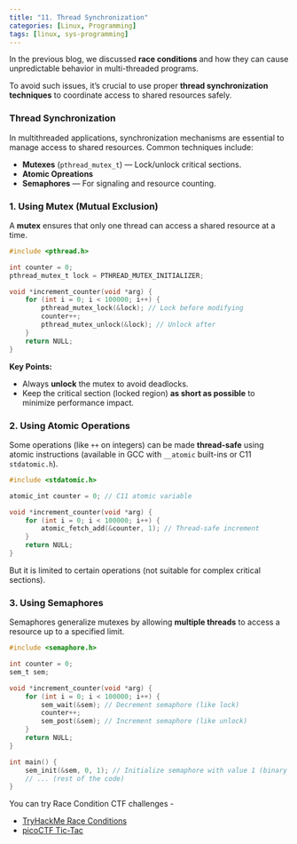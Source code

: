 ```yaml
---
title: "11. Thread Synchronization"
categories: [Linux, Programming]
tags: [linux, sys-programming]
---
```


In the previous blog, we discussed **race conditions** and how they can cause unpredictable behavior in multi-threaded programs.

To avoid such issues, it’s crucial to use proper **thread synchronization techniques** to coordinate access to shared resources safely.

### Thread Synchronization

In multithreaded applications, synchronization mechanisms are essential to manage access to shared resources. Common techniques include:

- **Mutexes** (`pthread_mutex_t`) — Lock/unlock critical sections.
- **Atomic Opreations** 
- **Semaphores** — For signaling and resource counting.

### 1. Using Mutex (Mutual Exclusion)

A **mutex** ensures that only one thread can access a shared resource at a time.

```c
#include <pthread.h>

int counter = 0;
pthread_mutex_t lock = PTHREAD_MUTEX_INITIALIZER;

void *increment_counter(void *arg) {
    for (int i = 0; i < 100000; i++) {
        pthread_mutex_lock(&lock); // Lock before modifying
        counter++;
        pthread_mutex_unlock(&lock); // Unlock after
    }
    return NULL;
}
```

**Key Points:**

- Always **unlock** the mutex to avoid deadlocks.
- Keep the critical section (locked region) **as short as possible** to minimize performance impact.

### 2. Using Atomic Operations

Some operations (like `++` on integers) can be made **thread-safe** using atomic instructions (available in GCC with `__atomic` built-ins or C11 `stdatomic.h`).

```c
#include <stdatomic.h>

atomic_int counter = 0; // C11 atomic variable

void *increment_counter(void *arg) {
    for (int i = 0; i < 100000; i++) {
        atomic_fetch_add(&counter, 1); // Thread-safe increment
    }
    return NULL;
}
```

But it is limited to certain operations (not suitable for complex critical sections).


### 3. Using Semaphores

Semaphores generalize mutexes by allowing **multiple threads** to access a resource up to a specified limit.

```c
#include <semaphore.h>

int counter = 0;
sem_t sem;

void *increment_counter(void *arg) {
    for (int i = 0; i < 100000; i++) {
        sem_wait(&sem); // Decrement semaphore (like lock)
        counter++;
        sem_post(&sem); // Increment semaphore (like unlock)
    }
    return NULL;
}

int main() {
    sem_init(&sem, 0, 1); // Initialize semaphore with value 1 (binary semaphore)
    // ... (rest of the code)
}
```

You can try Race Condition CTF challenges -

- [TryHackMe Race Conditions](https://vulnerable.sh/posts/thm_race_conditions/)
- [picoCTF Tic-Tac](https://brandon-t-elliott.github.io/tic-tac)

